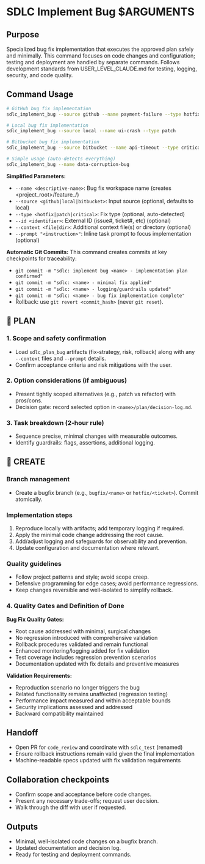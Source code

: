 # SDLC Implement Bug $ARGUMENTS

## Purpose
Specialized bug fix implementation that executes the approved plan safely and minimally. This
command focuses on code changes and configuration; testing and deployment are handled by separate
commands. Follows development standards from USER_LEVEL_CLAUDE.md for testing, logging, security, and code quality.

## Command Usage
```bash
# GitHub bug fix implementation
sdlc_implement_bug --source github --name payment-failure --type hotfix --id 456

# Local bug fix implementation
sdlc_implement_bug --source local --name ui-crash --type patch

# Bitbucket bug fix implementation
sdlc_implement_bug --source bitbucket --name api-timeout --type critical --id 789

# Simple usage (auto-detects everything)
sdlc_implement_bug --name data-corruption-bug
```

**Simplified Parameters:**
- `--name <descriptive-name>`: Bug fix workspace name (creates <project_root>/feature_<name>/)
- `--source <github|local|bitbucket>`: Input source (optional, defaults to local)
- `--type <hotfix|patch|critical>`: Fix type (optional, auto-detected)
- `--id <identifier>`: External ID (issue#, ticket#, etc) (optional)
- `--context <file|dir>`: Additional context file(s) or directory (optional)
- `--prompt "<instruction>"`: Inline task prompt to focus implementation (optional)

**Automatic Git Commits:**
This command creates commits at key checkpoints for traceability:
- `git commit -m "sdlc: implement bug <name> - implementation plan confirmed"`
- `git commit -m "sdlc: <name> - minimal fix applied"`
- `git commit -m "sdlc: <name> - logging/guardrails updated"`
- `git commit -m "sdlc: <name> - bug fix implementation complete"`
- Rollback: use `git revert <commit_hash>` (never `git reset`).

## 🔹 PLAN
### 1. Scope and safety confirmation
- Load `sdlc_plan_bug` artifacts (fix-strategy, risk, rollback) along with any `--context` files
  and `--prompt` details.
- Confirm acceptance criteria and risk mitigations with the user.

### 2. Option considerations (if ambiguous)
- Present tightly scoped alternatives (e.g., patch vs refactor) with pros/cons.
- Decision gate: record selected option in `<name>/plan/decision-log.md`.

### 3. Task breakdown (2-hour rule)
- Sequence precise, minimal changes with measurable outcomes.
- Identify guardrails: flags, assertions, additional logging.

## 🔹 CREATE
### Branch management
- Create a bugfix branch (e.g., `bugfix/<name>` or `hotfix/<ticket>`). Commit atomically.

### Implementation steps
1. Reproduce locally with artifacts; add temporary logging if required.
2. Apply the minimal code change addressing the root cause.
3. Add/adjust logging and safeguards for observability and prevention.
4. Update configuration and documentation where relevant.

### Quality guidelines
- Follow project patterns and style; avoid scope creep.
- Defensive programming for edge cases; avoid performance regressions.
- Keep changes reversible and well-isolated to simplify rollback.

### 4. Quality Gates and Definition of Done

**Bug Fix Quality Gates:**
- Root cause addressed with minimal, surgical changes
- No regression introduced with comprehensive validation
- Rollback procedures validated and remain functional
- Enhanced monitoring/logging added for fix validation
- Test coverage includes regression prevention scenarios
- Documentation updated with fix details and preventive measures

**Validation Requirements:**
- Reproduction scenario no longer triggers the bug
- Related functionality remains unaffected (regression testing)  
- Performance impact measured and within acceptable bounds
- Security implications assessed and addressed
- Backward compatibility maintained

## Handoff
- Open PR for `code_review` and coordinate with `sdlc_test` (renamed)
- Ensure rollback instructions remain valid given the final implementation
- Machine-readable specs updated with fix validation requirements

## Collaboration checkpoints
- Confirm scope and acceptance before code changes.
- Present any necessary trade-offs; request user decision.
- Walk through the diff with user if requested.

## Outputs
- Minimal, well-isolated code changes on a bugfix branch.
- Updated documentation and decision log.
- Ready for testing and deployment commands.
